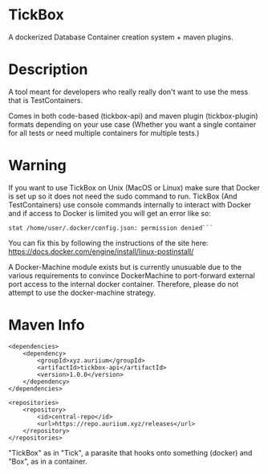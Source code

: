 # TickBox

A dockerized Database Container creation system + maven plugins.

# Description 

A tool meant for developers who really really don't want to use the mess that is TestContainers.

Comes in both code-based (tickbox-api) and maven plugin (tickbox-plugin) formats depending on 
your use case (Whether you want a single container for all tests or need multiple containers for 
multiple tests.)

# Warning

If you want to use TickBox on Unix (MacOS or Linux) make sure that Docker is set up so it does
not need the sudo command to run. TickBox (And TestContainers) use console commands internally
to interact with Docker and if access to Docker is limited you will get an error like so:

```WARNING: Error loading config file: /home/user/.docker/config.json -
stat /home/user/.docker/config.json: permission denied```
```

You can fix this by following the instructions of the site here:
https://docs.docker.com/engine/install/linux-postinstall/

A Docker-Machine module exists but is currently unusuable due to the various requirements to convince
DockerMachine to port-forward external port access to the internal docker container. Therefore, please
do not attempt to use the docker-machine strategy.


# Maven Info

```
<dependencies>
    <dependency>
        <groupId>xyz.auriium</groupId>
        <artifactId>tickbox-api</artifactId>
        <version>1.0.0</version>
    </dependency>
</dependencies>

<repositories>
    <repository>
        <id>central-repo</id>
        <url>https://repo.auriium.xyz/releases</url>
    </repository>
</repositories>
```

"TickBox" as in "Tick", a parasite that hooks onto something (docker) and "Box", as in a container.